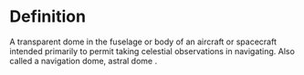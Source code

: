 # Definition

A transparent dome in the fuselage or body of an aircraft or spacecraft
intended primarily to permit taking celestial observations in
navigating. Also called a navigation dome, astral dome .
